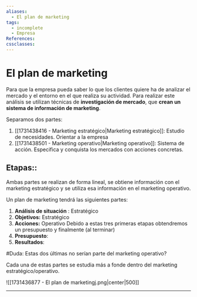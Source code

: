 ```yaml
---
aliases:
  - El plan de marketing
tags:
  - incomplete
  - Empresa
References: 
cssclasses:
---
```

# El plan de marketing
Para que la empresa pueda saber lo que los clientes quiere ha de analizar el mercado y el entorno en el que realiza su actividad. Para realizar este análisis se utilizan técnicas de **investigación de mercado**, que **crean un sistema de información de marketing**. 

Separamos dos partes:

1. [[1731438416 - Marketing estratégico|Marketing estratégico]]: Estudio de necesidades. Orientar a la empresa
2. [[1731438501 - Marketing operativo|Marketing operativo]]: Sistema de acción. Especifica y conquista los mercados con acciones concretas.
## Etapas::
Ambas partes se realizan de forma lineal, se obtiene información con el marketing estratégico y se utiliza esa información en el marketing operativo.

Un plan de marketing tendrá las siguientes partes:

1. **Análisis de situación** : Estratégico
2. **Objetivos:** Estratégico
3. **Acciones:** Operativo
Debido a estas tres primeras etapas obtendremos un presupuesto y finalmente (al terminar)  
4. **Presupuesto**: 
5. **Resultados**: 

#Duda: Estas dos últimas no serían parte del marketing operativo?

Cada una de estas partes se estudia más a fonde dentro del marketing estratégico/operativo.

![[1731436877 - El plan de marketingj.png|center|500]]


***
